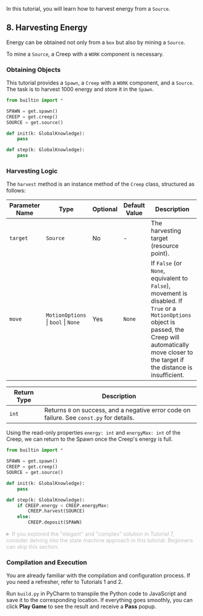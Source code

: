 In this tutorial, you will learn how to harvest energy from a `Source`.

## 8. Harvesting Energy  

Energy can be obtained not only from a `box` but also by mining a `Source`.  

To mine a `Source`, a Creep with a `WORK` component is necessary.  

### Obtaining Objects  

This tutorial provides a `Spawn`, a `Creep` with a `WORK` component, and a `Source`. The task is to harvest 1000 energy and store it in the `Spawn`.  

```python  
from builtin import *  

SPAWN = get.spawn()  
CREEP = get.creep()  
SOURCE = get.source()  

def init(k: GlobalKnowledge):  
    pass  

def step(k: GlobalKnowledge):  
    pass  
```  

### Harvesting Logic  

The `harvest` method is an instance method of the `Creep` class, structured as follows:  

| Parameter Name | Type | Optional | Default Value | Description |  
|----------------|------|----------|---------------|-------------|  
| `target`       | `Source` | No       | -             | The harvesting target (resource point). |  
| `move`         | `MotionOptions` \| `bool` \| `None` | Yes      | `None`        | If `False` (or `None`, equivalent to `False`), movement is disabled. If `True` or a `MotionOptions` object is passed, the Creep will automatically move closer to the target if the distance is insufficient. |  

| Return Type | Description |  
|-------------|-------------|  
| `int`       | Returns `0` on success, and a negative error code on failure. See `const.py` for details. |  

Using the read-only properties `energy: int` and `energyMax: int` of the Creep, we can return to the Spawn once the Creep's energy is full.  

```python  
from builtin import *  

SPAWN = get.spawn()  
CREEP = get.creep()  
SOURCE = get.source()  

def init(k: GlobalKnowledge):  
    pass  

def step(k: GlobalKnowledge):  
    if CREEP.energy < CREEP.energyMax:  
        CREEP.harvest(SOURCE)  
    else:  
        CREEP.deposit(SPAWN)  
```  

<details>  
<summary style="color:#BEBEBE">  
If you explored the "elegant" and "complex" solution in Tutorial 7, consider delving into the state machine approach in this tutorial. Beginners can skip this section.  
</summary>  

In the previous tutorial, we used `CreepLogic` to create a Creep and move it to a Flag.  

### Creating from an Existing Creep  

In reality, `CreepLogic` can also accept an existing Creep.  

```python  
from builtin import *  

SPAWN = get.spawn()  
CREEP = get.creep()  
SOURCE = get.source()  

class WorkerType(CreepLogic):  
    NAME = "worker"  

    def onStep(self, c: Creep, *other_args):  
        if c.energy < c.energyMax:  
            c.harvest(SOURCE)  
        else:  
            c.deposit(SPAWN)  

def init(k: GlobalKnowledge):  
    CreepLogic("worker", CREEP)  

    # Equivalent to  
    # WorkerType(CREEP)  

def step(k: GlobalKnowledge):  
    CreepLogic.showQueue()  
```  

### Logic State Machine  

`CreepLogic` inherits from `Stage`, so it has state machine capabilities.  

Use custom functions that do not start with '_' as state nodes. The initial state node is the first defined function. Detailed explanations are provided in the实战demo tutorial.  

```python  
from builtin import *  

SPAWN = get.spawn()  
CREEP = get.creep()  
SOURCE = get.source()  

class WorkerType(CreepLogic):  
    NAME = "worker"  

    def do_harvest(self, c: Creep, *other_args):  
        c.harvest(SOURCE)  

        if c.energy >= (c.energyMax - 10):  
            return "to_save"  # Return new state  

    def to_save(self, c: Creep, *other_args):  
        c.deposit(SPAWN)  

        if c.distance(SPAWN) <= 1:  
            return "do_harvest"  

def init(k: GlobalKnowledge):  
    CreepLogic("worker", CREEP)  

def step(k: GlobalKnowledge):  
    CreepLogic.showQueue()  
```  

</details>  

### Compilation and Execution  

You are already familiar with the compilation and configuration process. If you need a refresher, refer to Tutorials 1 and 2.  

Run `build.py` in PyCharm to transpile the Python code to JavaScript and save it to the corresponding location. If everything goes smoothly, you can click **Play Game** to see the result and receive a **Pass** popup.
